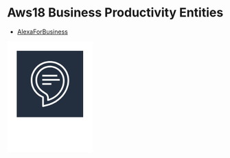 # Aws18 Business Productivity Entities


- [AlexaForBusiness](./alexa-for-business.md)  
<img src="./alexa-for-business.png" width="200"/>
